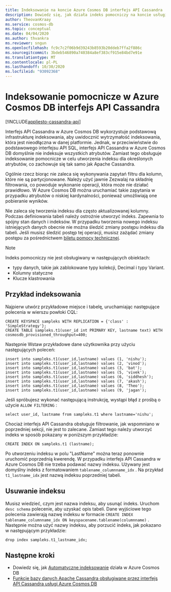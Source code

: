 ```yaml
---
title: Indeksowanie na koncie Azure Cosmos DB interfejs API Cassandra
description: Dowiedz się, jak działa indeks pomocniczy na koncie usługi Azure Azure Cosmos DB interfejs API Cassandra.
author: TheovanKraay
ms.service: cosmos-db
ms.topic: conceptual
ms.date: 04/04/2020
ms.author: thvankra
ms.reviewer: sngun
ms.openlocfilehash: fc9c7c2f06b9d39243b8593b20ddeb7ffa2f886c
ms.sourcegitcommit: 3bdeb546890a740384a8ef383cf915e84bd7e91e
ms.translationtype: MT
ms.contentlocale: pl-PL
ms.lasthandoff: 10/30/2020
ms.locfileid: "93092368"
---
```

# <a name="secondary-indexing-in-azure-cosmos-db-cassandra-api"></a>Indeksowanie pomocnicze w Azure Cosmos DB interfejs API Cassandra
[!INCLUDE[appliesto-cassandra-api](includes/appliesto-cassandra-api.md)]

Interfejs API Cassandra w Azure Cosmos DB wykorzystuje podstawową infrastrukturę indeksowania, aby uwidocznić wytrzymałość indeksowania, która jest nieodłączna w danej platformie. Jednak, w przeciwieństwie do podstawowego interfejsu API SQL, interfejs API Cassandra w Azure Cosmos DB domyślnie nie indeksuje wszystkich atrybutów. Zamiast tego obsługuje indeksowanie pomocnicze w celu utworzenia indeksu dla określonych atrybutów, co zachowuje się tak samo jak Apache Cassandra.  

Ogólnie rzecz biorąc nie zaleca się wykonywania zapytań filtru dla kolumn, które nie są partycjonowane. Należy użyć jawnie Zezwalaj na składnię filtrowania, co powoduje wykonanie operacji, która może nie działać prawidłowo. W Azure Cosmos DB można uruchamiać takie zapytania w przypadku atrybutów o niskiej kardynalności, ponieważ umożliwiają one pobieranie wyników.

Nie zaleca się tworzenia indeksu dla często aktualizowanej kolumny. Podczas definiowania tabeli należy ostrożnie utworzyć indeks. Zapewnia to spójny stan danych i indeksów. W przypadku tworzenia nowego indeksu istniejących danych obecnie nie można śledzić zmiany postępu indeksu dla tabeli. Jeśli musisz śledzić postęp tej operacji, musisz zażądać zmiany postępu za pośrednictwem [biletu pomocy technicznej]( https://docs.microsoft.com/azure/azure-portal/supportability/how-to-create-azure-support-request).


> [!NOTE]
> Indeks pomocniczy nie jest obsługiwany w następujących obiektach:
> - typy danych, takie jak zablokowane typy kolekcji, Decimal i typy Variant.
> - Kolumny statyczne
> - Klucze klastrowania

## <a name="indexing-example"></a>Przykład indeksowania

Najpierw utwórz przykładowe miejsce i tabelę, uruchamiając następujące polecenia w wierszu powłoki CQL:

```shell
CREATE KEYSPACE sampleks WITH REPLICATION = {'class' : 'SimpleStrategy'};
CREATE TABLE sampleks.t1(user_id int PRIMARY KEY, lastname text) WITH cosmosdb_provisioned_throughput=400;
``` 

Następnie Wstaw przykładowe dane użytkownika przy użyciu następujących poleceń:

```shell
insert into sampleks.t1(user_id,lastname) values (1, 'nishu');
insert into sampleks.t1(user_id,lastname) values (2, 'vinod');
insert into sampleks.t1(user_id,lastname) values (3, 'bat');
insert into sampleks.t1(user_id,lastname) values (5, 'vivek');
insert into sampleks.t1(user_id,lastname) values (6, 'siddhesh');
insert into sampleks.t1(user_id,lastname) values (7, 'akash');
insert into sampleks.t1(user_id,lastname) values (8, 'Theo');
insert into sampleks.t1(user_id,lastname) values (9, 'jagan');
```

Jeśli spróbujesz wykonać następującą instrukcję, wystąpi błąd z prośbą o użycie `ALLOW FILTERING` : 

```shell
select user_id, lastname from sampleks.t1 where lastname='nishu';
``` 

Chociaż interfejs API Cassandra obsługuje filtrowanie, jak wspomniano w poprzedniej sekcji, nie jest to zalecane. Zamiast tego należy utworzyć indeks w sposób pokazany w poniższym przykładzie:

```shell
CREATE INDEX ON sampleks.t1 (lastname);
```
Po utworzeniu indeksu w polu "LastName" można teraz ponownie uruchomić poprzednią kwerendę. W przypadku interfejs API Cassandra w Azure Cosmos DB nie trzeba podawać nazwy indeksu. Używany jest domyślny indeks z formatowaniem `tablename_columnname_idx` . Na przykład ` t1_lastname_idx` jest nazwą indeksu poprzedniej tabeli.

## <a name="dropping-the-index"></a>Usuwanie indeksu 
Musisz wiedzieć, czym jest nazwa indeksu, aby usunąć indeks. Uruchom `desc schema` polecenie, aby uzyskać opis tabeli. Dane wyjściowe tego polecenia zawierają nazwę indeksu w formacie `CREATE INDEX tablename_columnname_idx ON keyspacename.tablename(columnname)` . Następnie można użyć nazwy indeksu, aby porzucić indeks, jak pokazano w następującym przykładzie:

```shell
drop index sampleks.t1_lastname_idx;
```

## <a name="next-steps"></a>Następne kroki
* Dowiedz się, jak [Automatyczne indeksowanie](index-overview.md) działa w Azure Cosmos DB
* [Funkcje bazy danych Apache Cassandra obsługiwane przez interfejs API Cassandra usługi Azure Cosmos DB](cassandra-support.md)
